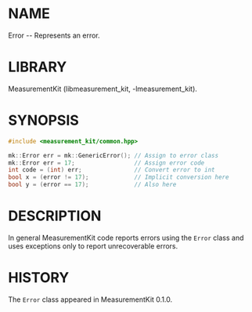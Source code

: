 # NAME
Error -- Represents an error.

# LIBRARY
MeasurementKit (libmeasurement_kit, -lmeasurement_kit).

# SYNOPSIS
```C++
#include <measurement_kit/common.hpp>

mk::Error err = mk::GenericError(); // Assign to error class
mk::Error err = 17;                 // Assign error code
int code = (int) err;               // Convert error to int
bool x = (error != 17);             // Implicit conversion here
bool y = (error == 17);             // Also here
```

# DESCRIPTION

In general MeasurementKit code reports errors using the `Error` class
and uses exceptions only to report unrecoverable errors.

# HISTORY

The `Error` class appeared in MeasurementKit 0.1.0.
